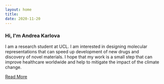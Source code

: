 ```yaml
---
layout: home
title: 
date: 2020-11-20 
---
```

### Hi, I'm Andrea Karlova 
I am a research student at UCL. I am interested in designing molecular representations that can speed up development of new drugs and discovery of novel materials.
I hope that my work is a small step that can improve healthcare worldwide and help to mitigate the impact of the climate change. 

<a href="/about.html" class="highlighted">Read More</a>



